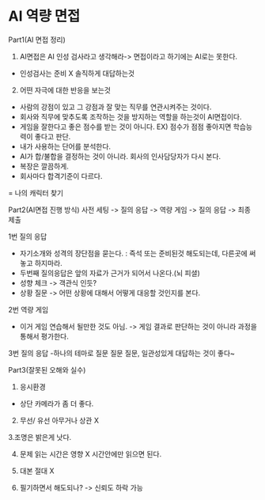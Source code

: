 # AI 역량 면접
Part1(AI 면접 정리)
1. AI면접은 AI 인성 검사라고 생각해라-> 면접이라고 하기에는 AI로는 못한다.
- 인성검사는 준비 X 솔직하게 대답하는것

2. 어떤 자극에 대한 반응을 보는것
- 사람의 강점이 있고 그 강점과 잘 맞는 직무를 연관시켜주는 것이다.
- 회사와 직무에 맞추도록 조작하는 것을 방지하는 역할을 하는것이 AI면접이다.
- 게임을 잘한다고 좋은 점수를 받는 것이 아니다. EX) 점수가 점점 좋아지면 학습능력이 좋다고 판단.
- 내가 사용하는 단어를 분석한다.
- AI가 합/불합을 결정하는 것이 아니라. 회사의 인사담당자가 다시 본다.
- 복장은 깔끔하게.
- 회사마다 합격기준이 다르다.

= 나의 캐릭터 찾기

Part2(AI면접 진행 방식)
사전 세팅 -> 질의 응답 -> 역량 게임 -> 질의 응답 -> 최종 제출

1번 질의 응답
- 자기소개와 성격의 장단점을 묻는다.
: 즉석 또는 준비된것 해도되는데, 다른곳에 써놓고 하지마라.
- 두번째 질의응답은 앞의 자료가 근거가 되어서 나온다.(뇌 피셜)
- 성향 체크 -> 객관식 인듯?
- 상황 질문 -> 어떤 상황에 대해서 어떻게 대응할 것인지를 본다.

2번 역량 게임
- 이거 게임 연습해서 될만한 것도 아님. -> 게임 결과로 판단하는 것이 아니라 과정을 통해서 평가한다.

3번 질의 응답
-하나의 테마로 질문 질문 질문, 일관성있게 대답하는 것이 좋다~


Part3(잘못된 오해와 실수)
1. 응시환경
- 상단 카메라가 좀 더 좋다.
2. 무선/ 유선 아무거나 상관 X

3.조명은 밝은게 낫다.

4. 문제 읽는 시간은 영향 X 시간안에만 읽으면 된다.

5. 대본 절대 X

6. 필기하면서 해도되나? -> 신뢰도 하락 가능

